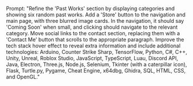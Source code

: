 Prompt:
"Refine the 'Past Works' section by displaying categories and showing six random past works. Add a 'Store' button to the navigation and main page, with three blurred image cards. In the navigation, it should say 'Coming Soon' when small, and clicking should navigate to the relevant category. Move social links to the contact section, replacing them with a 'Contact Me' button that scrolls to the appropriate paragraph. Improve the tech stack hover effect to reveal extra information and include additional technologies: Arduino, Counter Strike Sharp, TensorFlow, Python, C#, C++, Unity, Unreal, Roblox Studio, JavaScript, TypeScript, Luau, Discord API, Java, Electron, Three.js, Node.js, Selenium, Tkinter (with a caterpillar icon), Flask, Turtle.py, Pygame, Cheat Engine, x64dbg, Ghidra, SQL, HTML, CSS, and OpenGL."